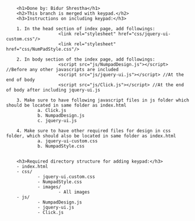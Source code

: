 		<h1>Done by: Bidur Shrestha</h1>
		<h2>This branch is merged with keypad.</h2>
		<h3>Instructions on including keypad:</h3>

		1. In the head section of index page, add followings:
						<link rel="stylesheet" href="css/jquery-ui-custom.css"/>
						<link rel="stylesheet" href="css/NumPadStyle.css"/>

		2. In body section of the index page, add followings:
						<script src="js/NumpadDesign.js"></script> //Before any other javascripts are included
						<script src="js/jquery-ui.js"></script> //At the end of body
						<script src="js/Click.js"></script> //At the end of body after including jquery-ui.js

		3. Make sure to have following javascript files in js folder which should be located in same folder as index.html
				a. Click.js
				b. NumpadDesign.js
				c. jquery-ui.js
		
		4. Make sure to have other required files for design in css folder, which should also be located in same folder as index.html
				a. jquery-ui-custom.css
				b. NumpadStyle.css


		<h3>Required directory structure for adding keypad:</h3>
		- index.html
		- css/
				- jquery-ui.custom.css
				- NumpadStyle.css
				- images/
						- All images
		- js/
				- NumpadDesign.js
				- jquery-ui.js
				- Click.js
				


